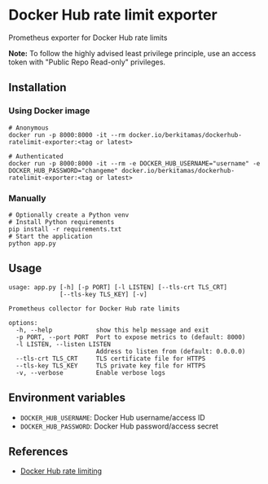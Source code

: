 Docker Hub rate limit exporter
==============================

Prometheus exporter for Docker Hub rate limits

**Note:** To follow the highly advised least privilege principle, use an access token with "Public Repo Read-only" privileges.

Installation
------------
### Using Docker image
```
# Anonymous
docker run -p 8000:8000 -it --rm docker.io/berkitamas/dockerhub-ratelimit-exporter:<tag or latest>

# Authenticated
docker run -p 8000:8000 -it --rm -e DOCKER_HUB_USERNAME="username" -e DOCKER_HUB_PASSWORD="changeme" docker.io/berkitamas/dockerhub-ratelimit-exporter:<tag or latest>
```
### Manually
```
# Optionally create a Python venv
# Install Python requirements
pip install -r requirements.txt
# Start the application
python app.py
```

Usage
-----
```
usage: app.py [-h] [-p PORT] [-l LISTEN] [--tls-crt TLS_CRT]
              [--tls-key TLS_KEY] [-v]

Prometheus collector for Docker Hub rate limits

options:
  -h, --help            show this help message and exit
  -p PORT, --port PORT  Port to expose metrics to (default: 8000)
  -l LISTEN, --listen LISTEN
                        Address to listen from (default: 0.0.0.0)
  --tls-crt TLS_CRT     TLS certificate file for HTTPS
  --tls-key TLS_KEY     TLS private key file for HTTPS
  -v, --verbose         Enable verbose logs
```

Environment variables
---------
* `DOCKER_HUB_USERNAME`: Docker Hub username/access ID
* `DOCKER_HUB_PASSWORD`: Docker Hub password/access secret

References
----------
* [Docker Hub rate limiting](https://docs.docker.com/docker-hub/download-rate-limit/)
